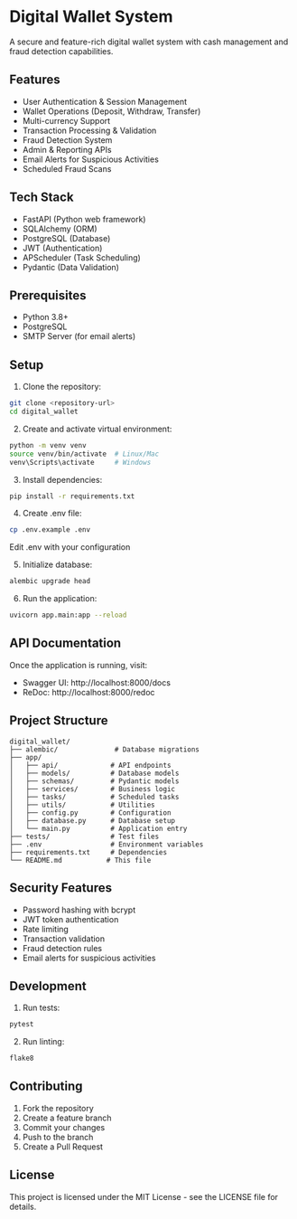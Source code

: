 # Digital Wallet System

A secure and feature-rich digital wallet system with cash management and fraud detection capabilities.

## Features

- User Authentication & Session Management
- Wallet Operations (Deposit, Withdraw, Transfer)
- Multi-currency Support
- Transaction Processing & Validation
- Fraud Detection System
- Admin & Reporting APIs
- Email Alerts for Suspicious Activities
- Scheduled Fraud Scans

## Tech Stack

- FastAPI (Python web framework)
- SQLAlchemy (ORM)
- PostgreSQL (Database)
- JWT (Authentication)
- APScheduler (Task Scheduling)
- Pydantic (Data Validation)

## Prerequisites

- Python 3.8+
- PostgreSQL
- SMTP Server (for email alerts)

## Setup

1. Clone the repository:
```bash
git clone <repository-url>
cd digital_wallet
```

2. Create and activate virtual environment:
```bash
python -m venv venv
source venv/bin/activate  # Linux/Mac
venv\Scripts\activate     # Windows
```

3. Install dependencies:
```bash
pip install -r requirements.txt
```

4. Create .env file:
```bash
cp .env.example .env
```
Edit .env with your configuration

5. Initialize database:
```bash
alembic upgrade head
```

6. Run the application:
```bash
uvicorn app.main:app --reload
```

## API Documentation

Once the application is running, visit:
- Swagger UI: http://localhost:8000/docs
- ReDoc: http://localhost:8000/redoc

## Project Structure

```
digital_wallet/
├── alembic/              # Database migrations
├── app/
│   ├── api/             # API endpoints
│   ├── models/          # Database models
│   ├── schemas/         # Pydantic models
│   ├── services/        # Business logic
│   ├── tasks/           # Scheduled tasks
│   ├── utils/           # Utilities
│   ├── config.py        # Configuration
│   ├── database.py      # Database setup
│   └── main.py          # Application entry
├── tests/               # Test files
├── .env                 # Environment variables
├── requirements.txt     # Dependencies
└── README.md           # This file
```

## Security Features

- Password hashing with bcrypt
- JWT token authentication
- Rate limiting
- Transaction validation
- Fraud detection rules
- Email alerts for suspicious activities

## Development

1. Run tests:
```bash
pytest
```

2. Run linting:
```bash
flake8
```

## Contributing

1. Fork the repository
2. Create a feature branch
3. Commit your changes
4. Push to the branch
5. Create a Pull Request

## License

This project is licensed under the MIT License - see the LICENSE file for details.

